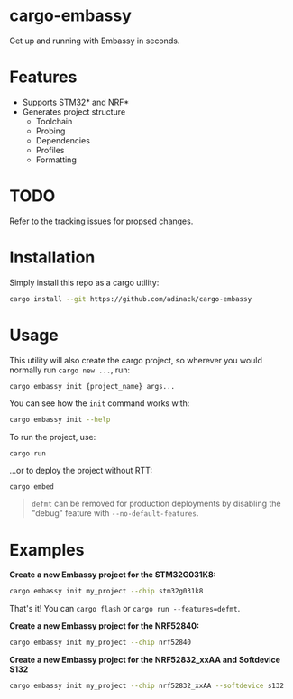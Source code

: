 # cargo-embassy

Get up and running with Embassy in seconds.

# Features
- Supports STM32* and NRF*
- Generates project structure
  - Toolchain
  - Probing
  - Dependencies
  - Profiles
  - Formatting

# TODO

Refer to the tracking issues for propsed changes.

# Installation

Simply install this repo as a cargo utility:

```sh
cargo install --git https://github.com/adinack/cargo-embassy
```

# Usage

This utility will also create the cargo project, so wherever you would normally run `cargo new ...`, run:

```sh
cargo embassy init {project_name} args...
```

You can see how the `init` command works with:

```sh
cargo embassy init --help
```

To run the project, use:
```
cargo run
```

...or to deploy the project without RTT:
```
cargo embed
```

> `defmt` can be removed for production deployments by disabling the "debug" feature with `--no-default-features`.

# Examples

**Create a new Embassy project for the STM32G031K8:**
```sh
cargo embassy init my_project --chip stm32g031k8
```

That's it! You can `cargo flash` or `cargo run --features=defmt`.

**Create a new Embassy project for the NRF52840:**
```sh
cargo embassy init my_project --chip nrf52840
```

**Create a new Embassy project for the NRF52832_xxAA and Softdevice S132**
```sh
cargo embassy init my_project --chip nrf52832_xxAA --softdevice s132
```
